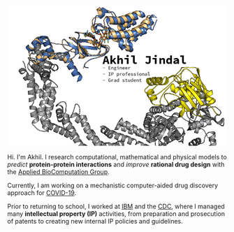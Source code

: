 ![Akhil's Banner](https://github.com/akhil-jindal/akhil-jindal/blob/master/data/PROTAC.png)

Hi.  I'm Akhil.  I research computational, mathematical and physical models to _predict_ __protein-protein interactions__
and _improve_ __rational drug design__ with the [Applied BioComputation Group](https://abcgroup.cluspro.org).

Currently, I am working on a mechanistic computer-aided drug discovery approach for [COVID-19](https://laufer-covid.org/).

Prior to returning to school, I worked at [IBM](https://www.ibm.com/us-en/) and the [CDC](https://www.cdc.gov/), where I
managed many __intellectual property (IP)__ activities, from preparation and prosecution of patents to creating 
new internal IP policies and guidelines.

